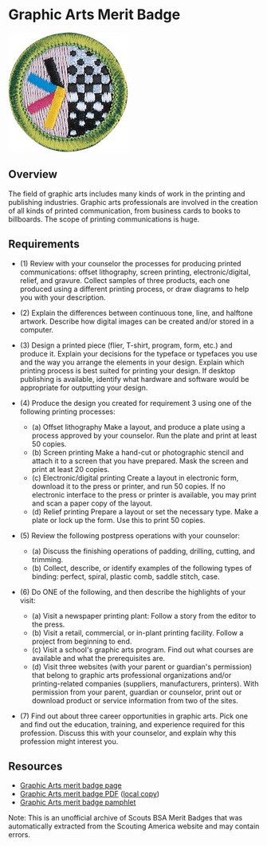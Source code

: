 

# Graphic Arts Merit Badge

![Graphic Arts Merit Badge](images/graphic-arts-merit-badge.jpg)

## Overview



The field of graphic arts includes many kinds of work in the printing and publishing industries. Graphic arts professionals are involved in the creation of all kinds of printed communication, from business cards to books to billboards. The scope of printing communications is huge.

## Requirements

* (1) Review with your counselor the processes for producing printed communications: offset lithography, screen printing, electronic/digital, relief, and gravure. Collect samples of three products, each one produced using a different printing process, or draw diagrams to help you with your description.
* (2) Explain the differences between continuous tone, line, and halftone artwork. Describe how digital images can be created and/or stored in a computer.
* (3) Design a printed piece (flier, T-shirt, program, form, etc.) and produce it. Explain your decisions for the typeface or typefaces you use and the way you arrange the elements in your design. Explain which printing process is best suited for printing your design. If desktop publishing is available, identify what hardware and software would be appropriate for outputting your design.
* (4) Produce the design you created for requirement 3 using one of the following printing processes:
    * (a) Offset lithography Make a layout, and produce a plate using a process approved by your counselor. Run the plate and print at least 50 copies.
    * (b) Screen printing Make a hand-cut or photographic stencil and attach it to a screen that you have prepared. Mask the screen and print at least 20 copies.
    * (c) Electronic/digital printing Create a layout in electronic form, download it to the press or printer, and run 50 copies. If no electronic interface to the press or printer is available, you may print and scan a paper copy of the layout.
    * (d) Relief printing Prepare a layout or set the necessary type. Make a plate or lock up the form. Use this to print 50 copies.


* (5) Review the following postpress operations with your counselor:
    * (a) Discuss the finishing operations of padding, drilling, cutting, and trimming.
    * (b) Collect, describe, or identify examples of the following types of binding: perfect, spiral, plastic comb, saddle stitch, case.


* (6) Do ONE of the following, and then describe the highlights of your visit:
    * (a) Visit a newspaper printing plant: Follow a story from the editor to the press.
    * (b) Visit a retail, commercial, or in-plant printing facility. Follow a project from beginning to end.
    * (c) Visit a school's graphic arts program. Find out what courses are available and what the prerequisites are.
    * (d) Visit three websites (with your parent or guardian's permission) that belong to graphic arts professional organizations and/or printing-related companies (suppliers, manufacturers, printers). With permission from your parent, guardian or counselor, print out or download product or service information from two of the sites.


* (7) Find out about three career opportunities in graphic arts. Pick one and find out the education, training, and experience required for this profession. Discuss this with your counselor, and explain why this profession might interest you.


## Resources

- [Graphic Arts merit badge page](https://www.scouting.org/merit-badges/graphic-arts/)
- [Graphic Arts merit badge PDF](https://filestore.scouting.org/filestore/Merit_Badge_ReqandRes/Graphic_Arts.pdf) ([local copy](files/graphic-arts-merit-badge.pdf))
- [Graphic Arts merit badge pamphlet](https://www.scoutshop.org/graphic-arts-merit-badge-pamphlet-648314.html)

Note: This is an unofficial archive of Scouts BSA Merit Badges that was automatically extracted from the Scouting America website and may contain errors.